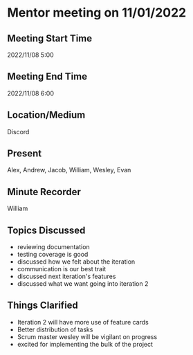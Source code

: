 # Mentor meeting on 11/01/2022

## Meeting Start Time

2022/11/08 5:00

## Meeting End Time

2022/11/08 6:00

## Location/Medium

Discord

## Present

Alex, Andrew, Jacob, William, Wesley, Evan

## Minute Recorder

William

## Topics Discussed
- reviewing documentation
- testing coverage is good
- discussed how we felt about the iteration
- communication is our best trait
- discussed next iteration's features
- discussed what we want going into iteration 2

## Things Clarified
- Iteration 2 will have more use of feature cards
- Better distribution of tasks
- Scrum master wesley will be vigilant on progress
- excited for implementing the bulk of the project
